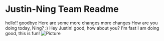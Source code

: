 # Justin-Ning Team Readme


hello!!
goodbye
Here are some more changes
more changes
How are you doing today, Ning? :)
Hey Justin! good, how about you?
I'm fast
I am doing good, this is fun!
![Picture](http://wearesmile.com/assets/themes/s5/img/logo.png)
